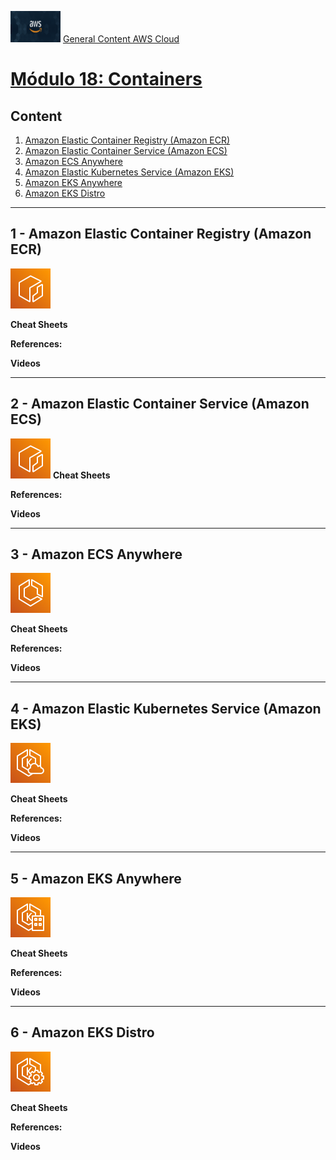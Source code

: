 <img src="../images/extra/banner_aws.png" alt="aws" width=80 height=50 /> [General Content AWS Cloud][1]

[1]: https://github.com/weder96/aws-certification-learning

# [Módulo 18: Containers](https://aws.amazon.com/what-is/compute/)

## Content
1. <a href="#section-01"> Amazon Elastic Container Registry (Amazon ECR)</a>
2. <a href="#section-02"> Amazon Elastic Container Service (Amazon ECS)</a>
3. <a href="#section-03"> Amazon ECS Anywhere</a>
4. <a href="#section-04"> Amazon Elastic Kubernetes Service (Amazon EKS)</a>
5. <a href="#section-05"> Amazon EKS Anywhere</a>
6. <a href="#section-06"> Amazon EKS Distro</a>

***************************************************************************************************
## <a id="section-01"></a> **1 - Amazon Elastic Container Registry (Amazon ECR)**

![Elastic-Container-Registry](../images/Architecture-Service-Icons_01312022/Arch_Containers/48/Arch_Amazon-Elastic-Container-Registry_48.png "Elastic-Container-Registry")

**Cheat Sheets**

**References:**

**Videos**

***************************************************************************************************
## <a id="section-02"></a> **2 - Amazon Elastic Container Service (Amazon ECS)**


![Elastic-Container-Registry](../images/Architecture-Service-Icons_01312022/Arch_Containers/48/Arch_Amazon-Elastic-Container-Registry_48.png "Elastic-Container-Registry")
**Cheat Sheets**

**References:**

**Videos**


***************************************************************************************************
## <a id="section-03"></a> **3 - Amazon ECS Anywhere**

![Amazon-Elastic-Container-Service](../images/Architecture-Service-Icons_01312022/Arch_Containers/48/Arch_Amazon-Elastic-Container-Service_48.png "Amazon-Elastic-Container-Service")


**Cheat Sheets**

**References:**

**Videos**


***************************************************************************************************
## <a id="section-04"></a> **4 - Amazon Elastic Kubernetes Service (Amazon EKS)**

![Amazon-EKS-Cloud](../images/Architecture-Service-Icons_01312022/Arch_Containers/48/Arch_Amazon-EKS-Cloud_48.png "Amazon-EKS-Cloud")


**Cheat Sheets**

**References:**

**Videos**


***************************************************************************************************
## <a id="section-05"></a> **5 - Amazon EKS Anywhere**

![Amazon-EKS-Anywhere](../images/Architecture-Service-Icons_01312022/Arch_Containers/48/Arch_Amazon-EKS-Anywhere_48.png "Amazon-EKS-Anywhere")

**Cheat Sheets**

**References:**

**Videos**



***************************************************************************************************
## <a id="section-06"></a> **6 - Amazon EKS Distro**

![Amazon EKS Distro](../images/Architecture-Service-Icons_01312022/Arch_Containers/48/Arch_Amazon-EKS-Distro_48.png "Amazon EKS Distro")

**Cheat Sheets**

**References:**

**Videos**